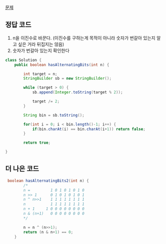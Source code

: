 [문제](https://leetcode.com/problems/binary-number-with-alternating-bits/)

## 정답 코드 

1) n을 이진수로 바꾼다. (이진수를 구하는게 목적이 아니라 숫자가 번갈아 있는지 알고 싶은 거라 뒤집지는 않음)
2) 숫자가 번갈아 있는지 확인한다

``` java
class Solution {
    public boolean hasAlternatingBits(int n) {

        int target = n; 
        StringBuilder sb = new StringBuilder(); 

        while (target > 0) {
            sb.append(Integer.toString(target % 2)); 

            target /= 2; 
        }

        String bin = sb.toString(); 

        for(int i = 0; i < bin.length()-1; i++) {
            if(bin.charAt(i) == bin.charAt(i+1)) return false; 
        }

        return true; 

}
```

## 더 나은 코드 


``` java
 boolean hasAlternatingBits2(int n) {
        /*
        n =         1 0 1 0 1 0 1 0
        n >> 1      0 1 0 1 0 1 0 1
        n ^ n>>1    1 1 1 1 1 1 1 1
        n           1 1 1 1 1 1 1 1
        n + 1     1 0 0 0 0 0 0 0 0
        n & (n+1)   0 0 0 0 0 0 0 0
        */

        n = n ^ (n>>1);
        return (n & n+1) == 0;
    }
        
```

